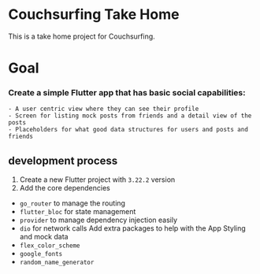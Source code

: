 # Couchsurfing Take Home

This is a take home project for Couchsurfing.

# Goal

### Create a simple Flutter app that has basic social capabilities:
```
- A user centric view where they can see their profile
- Screen for listing mock posts from friends and a detail view of the posts
- Placeholders for what good data structures for users and posts and friends
```

## development process

1. Create a new Flutter project with `3.22.2` version
2. Add the core dependencies
- `go_router` to manage the routing
- `flutter_bloc` for state management
- `provider` to manage dependency injection easily
- `dio` for network calls
Add extra packages to help with the App Styling and mock data
- `flex_color_scheme`
- `google_fonts`
- `random_name_generator`